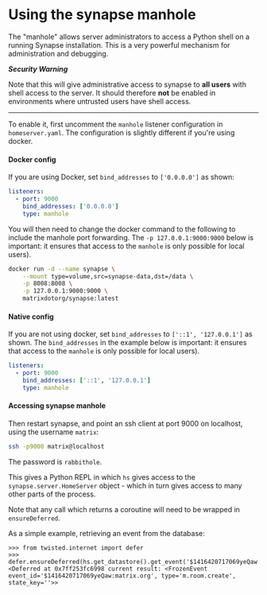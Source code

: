 Using the synapse manhole
=========================

The "manhole" allows server administrators to access a Python shell on a running
Synapse installation. This is a very powerful mechanism for administration and
debugging.

**_Security Warning_**

Note that this will give administrative access to synapse to **all users** with
shell access to the server. It should therefore **not** be enabled in
environments where untrusted users have shell access.

***

To enable it, first uncomment the `manhole` listener configuration in
`homeserver.yaml`. The configuration is slightly different if you're using docker.

#### Docker config

If you are using Docker, set `bind_addresses` to `['0.0.0.0']` as shown:

```yaml
listeners:
  - port: 9000
    bind_addresses: ['0.0.0.0']
    type: manhole
```

You will then need to change the docker command to the following to include the
manhole port forwarding. The `-p 127.0.0.1:9000:9000` below is important: it 
ensures that access to the `manhole` is only possible for local users).

```bash
docker run -d --name synapse \
    --mount type=volume,src=synapse-data,dst=/data \
    -p 8008:8008 \
    -p 127.0.0.1:9000:9000 \
    matrixdotorg/synapse:latest
```

#### Native config

If you are not using docker, set `bind_addresses` to `['::1', '127.0.0.1']` as shown.
The `bind_addresses` in the example below is important: it ensures that access to the
`manhole` is only possible for local users).

```yaml
listeners:
  - port: 9000
    bind_addresses: ['::1', '127.0.0.1']
    type: manhole
```

#### Accessing synapse manhole

Then restart synapse, and point an ssh client at port 9000 on localhost, using
the username `matrix`:

```bash
ssh -p9000 matrix@localhost
```

The password is `rabbithole`.

This gives a Python REPL in which `hs` gives access to the
`synapse.server.HomeServer` object - which in turn gives access to many other
parts of the process.

Note that any call which returns a coroutine will need to be wrapped in `ensureDeferred`.

As a simple example, retrieving an event from the database:

```pycon
>>> from twisted.internet import defer
>>> defer.ensureDeferred(hs.get_datastore().get_event('$1416420717069yeQaw:matrix.org'))
<Deferred at 0x7ff253fc6998 current result: <FrozenEvent event_id='$1416420717069yeQaw:matrix.org', type='m.room.create', state_key=''>>
```
